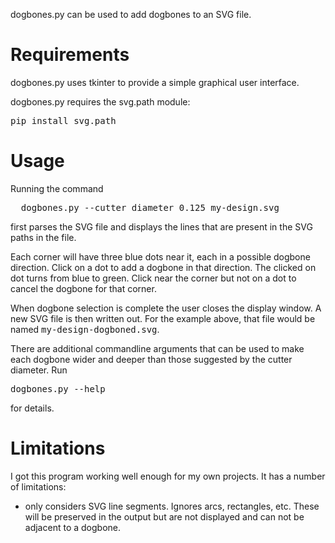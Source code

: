 dogbones.py can be used to add dogbones to an SVG file.


# Requirements

dogbones.py uses tkinter to provide a simple graphical user interface.

dogbones.py requires the svg.path module:

<pre>
pip install svg.path
</pre>


# Usage

Running the command

<pre>
  dogbones.py --cutter_diameter 0.125 my-design.svg
</pre>

first parses the SVG file and displays the lines that are present
in the SVG paths in the file.

Each corner will have three blue dots near it, each in a possible
dogbone direction.  Click on a dot to add a dogbone in that direction.
The clicked on dot turns from blue to green.  Click near the corner
but not on a dot to cancel the dogbone for that corner.

When dogbone selection is complete the user closes the display window.
A new SVG file is then written out.  For the example above, that file
would be named <tt>my-design-dogboned.svg</tt>.

There are additional commandline arguments that can be used to make
each dogbone wider and deeper than those suggested by the cutter
diameter.  Run

<pre>
dogbones.py --help
</pre>

for details.


# Limitations

I got this program working well enough for my own projects.  It has a
number of limitations:

* only considers SVG line segments.  Ignores arcs, rectangles, etc.
  These will be preserved in the output but are not displayed and can
  not be adjacent to a dogbone.

